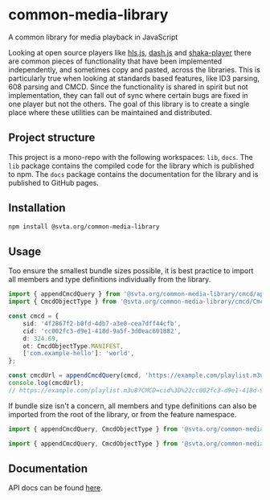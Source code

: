 # common-media-library
A common library for media playback in JavaScript

Looking at open source players like [hls.js](https://github.com/video-dev/hls.js/), [dash.js](https://github.com/Dash-Industry-Forum/dash.js/) and [shaka-player](https://github.com/shaka-project/shaka-player) there are common pieces of functionality that have been implemented independently, and sometimes copy and pasted, across the libraries. This is particularly true when looking at standards based features, like ID3 parsing, 608 parsing and CMCD. Since the functionality is shared in spirit but not implementation, they can fall out of sync where certain bugs are fixed in one player but not the others. The goal of this library is to create a single place where these utilities can be maintained and distributed.

## Project structure
This project is a mono-repo with the following workspaces: `lib`, `docs`. The `lib` package contains the compiled code for the library which is published to npm. The `docs` package contains the documentation for the library and is published to GitHub pages.

## Installation
```bash
npm install @svta.org/common-media-library
```

## Usage
Too ensure the smallest bundle sizes possible, it is best practice to import all members and type definitions
individually from the library.
```typescript
import { appendCmcdQuery } from '@svta.org/common-media-library/cmcd/appendCmcdQuery';
import { CmcdObjectType } from '@svta.org/common-media-library/cmcd/CmcdObjectType';

const cmcd = {
	sid: '4f2867f2-b0fd-4db7-a3e0-cea7dff44cfb',
	cid: 'cc002fc3-d9e1-418d-9a5f-3d0eac601882',
	d: 324.69,
	ot: CmcdObjectType.MANIFEST,
	['com.example-hello']: 'world',
};

const cmcdUrl = appendCmcdQuery(cmcd, 'https://example.com/playlist.m3u8');
console.log(cmcdUrl);
// https://example.com/playlist.m3u8?CMCD=cid%3D%22cc002fc3-d9e1-418d-9a5f-3d0eac601882%22%2Ccom.example-hello%3D%22world%22%2Cd%3D325%2Cot%3Dm%2Csid%3D%224f2867f2-b0fd-4db7-a3e0-cea7dff44cfb%22
```

If bundle size isn't a concern, all members and type definitions can also be imported from the root of the library, or from the feature namespace.
```typescript
import { appendCmcdQuery, CmcdObjectType } from '@svta.org/common-media-library';
```
```typescript
import { appendCmcdQuery, CmcdObjectType } from '@svta.org/common-media-library/cmcd';
```

## Documentation
API docs can be found [here](https://streaming-video-technology-alliance.github.io/common-media-library/).
